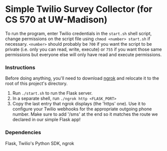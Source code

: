# Simple Twilio Survey Collector (for CS 570 at UW-Madison)
To run the program, enter Twilio credentials in the `start.sh` shell script, change permissions on the script file using `chmod <number> start.sh` if necessary. `<number>` should probably be `700` if you want the script to be private (i.e. only you can read, write, execute) or `755` if you want those same permissions but everyone else will only have read and execute permissions.

### Instructions
Before doing anything, you'll need to download [ngrok](https://ngrok.com/download "Download ngrok") and relocate it to the root of this project's directory.

1. Run `./start.sh` to run the Flask server.
2. In a separate shell, run `./ngrok http <FLASK_PORT>`
3. Copy the last entry that ngrok displays (the 'https' one). Use it to configure your Twilio webhooks for the appropriate outgoing phone number. Make sure to add '/sms' at the end so it matches the route we declared in our simple Flask app!

### Dependencies
Flask, Twilio's Python SDK,  ngrok


